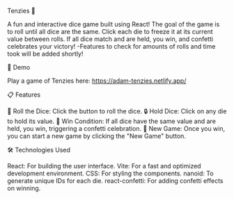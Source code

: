 Tenzies 🎲

A fun and interactive dice game built using React! The goal of the game is to roll until all dice are the same. 
Click each die to freeze it at its current value between rolls. If all dice match and are held, you win, and confetti celebrates your victory!
-Features to check for amounts of rolls and time took will be added shortly!

🚀 Demo

Play a game of Tenzies here: https://adam-tenzies.netlify.app/

📋 Features

🎲 Roll the Dice: Click the button to roll the dice.
🔒 Hold Dice: Click on any die to hold its value.
🎉 Win Condition: If all dice have the same value and are held, you win, triggering a confetti celebration.
🔄 New Game: Once you win, you can start a new game by clicking the "New Game" button.

🛠️ Technologies Used

React: For building the user interface.
Vite: For a fast and optimized development environment.
CSS: For styling the components.
nanoid: To generate unique IDs for each die.
react-confetti: For adding confetti effects on winning.
